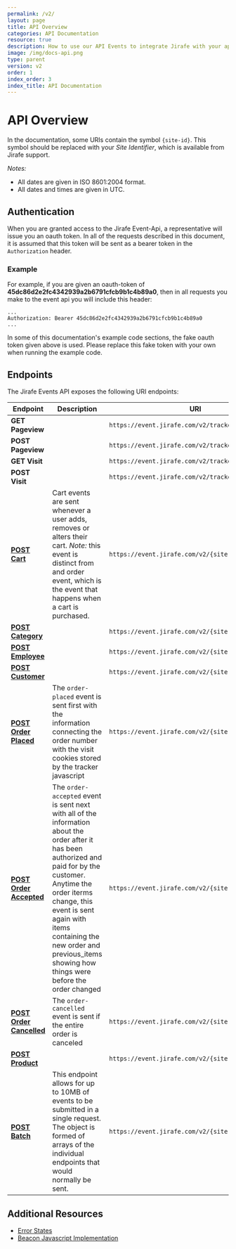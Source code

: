 ```yaml
---
permalink: /v2/
layout: page
title: API Overview
categories: API Documentation
resource: true
description: How to use our API Events to integrate Jirafe with your app.
image: /img/docs-api.png
type: parent
version: v2
order: 1
index_order: 3
index_title: API Documentation
---
```


# API Overview
In the documentation, some URIs contain the symbol `{site-id}`.
This symbol should be replaced with your *Site Identifier*, which is available from Jirafe support.

*Notes:*

* All dates are given in ISO 8601:2004 format.
* All dates and times are given in UTC.

## Authentication
When you are granted access to the Jirafe Event-Api, a representative will issue you an oauth token.
In all of the requests described in this document, it is assumed that this token will be sent as a bearer token in the `Authorization` header.

### Example
For example, if you are given an oauth-token of **45dc86d2e2fc4342939a2b6791cfcb9b1c4b89a0**, then in all requests you make to the event api you will include this header:

```
...
Authorization: Bearer 45dc86d2e2fc4342939a2b6791cfcb9b1c4b89a0
...
```

In some of this documentation's example code sections, the fake oauth token given above is used.
Please replace this fake token with your own when running the example code.

## Endpoints

The Jirafe Events API exposes the following URI endpoints:

Endpoint | Description | URI
------------ | ------------- | ------------
**GET Pageview** | | `https://event.jirafe.com/v2/tracker/pageview.gif`
**POST Pageview** | | `https://event.jirafe.com/v2/tracker/pageview`
**GET Visit** | | `https://event.jirafe.com/v2/tracker/visit.gif`
**POST Visit** | | `https://event.jirafe.com/v2/tracker/visit`
**[POST Cart](/api/v2/POST/cart_endpoint.html 'Cart Endpoint')** | Cart events are sent whenever a user adds, removes or alters their cart. *Note:* this event is distinct from and order event, which is the event that happens when a cart is purchased. | `https://event.jirafe.com/v2/{site-id}/cart`
**[POST Category](/api/v2/POST/category_endpoint.html 'Category Endpoint')** | | `https://event.jirafe.com/v2/{site-id}/category`
**[POST Employee](/api/v2/POST/employee_endpoint.html 'Employee Endpoint')** | | `https://event.jirafe.com/v2/{site-id}/employee`
**[POST Customer](/api/v2/POST/customer_endpoint.html 'Customer Endpoint')** | | `https://event.jirafe.com/v2/{site-id}/customer`
**[POST Order Placed](/api/v2/POST/order_endpoint.html 'Order Endpoint')** | The `order-placed` event is sent first with the information connecting the order number with the visit cookies stored by the tracker javascript | `https://event.jirafe.com/v2/{site-id}/order`
**[POST Order Accepted](/api/v2/POST/order_endpoint.html 'Order Endpoint')** | The `order-accepted` event is sent next with all of the information about the order after it has been authorized and paid for by the customer. Anytime the order iterms change, this event is sent again with items containing the new order and previous_items showing how things were before the order changed |`https://event.jirafe.com/v2/{site-id}/order`
**[POST Order Cancelled](/api/v2/POST/order_endpoint.html 'Order Endpoint')** | The `order-cancelled` event is sent if the entire order is canceled | `https://event.jirafe.com/v2/{site-id}/order`
**[POST Product](/api/v2/POST/product_endpoint.html 'Product Endpoint')** | | `https://event.jirafe.com/v2/{site-id}/product`
**[POST Batch](/api/v2/POST/batch_endpoint.html 'Batch Endpoint')** | This endpoint allows for up to 10MB of events to be submitted in a single request. The object is formed of arrays of the individual endpoints that would normally be sent. | `https://event.jirafe.com/v2/{site-id}/batch`

## Additional Resources

* [Error States](error_states.index.html 'Error States')
* [Beacon Javascript Implementation](beacon_javascript.html 'Beacon Javascript Implementation')

